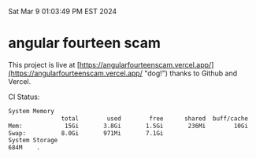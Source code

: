Sat Mar  9 01:03:49 PM EST 2024

# angular fourteen scam


This project is live at [https://angularfourteenscam.vercel.app/](https://angularfourteenscam.vercel.app/ "dog!") thanks to Github and Vercel.

CI Status: 

```bash
System Memory
               total        used        free      shared  buff/cache   available
Mem:            15Gi       3.8Gi       1.5Gi       236Mi        10Gi        11Gi
Swap:          8.0Gi       971Mi       7.1Gi
System Storage
684M	.
```
